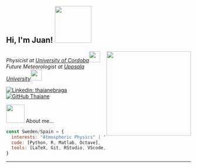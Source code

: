 <h2> Hi, I'm Juan! <img src="https://media4.giphy.com/media/v1.Y2lkPTc5MGI3NjExOXZrMzFodDl1MHI1c3c3b2UwM3Y1eWFhNHBscXVmdDNzdGk2NHY0eCZlcD12MV9pbnRlcm5hbF9naWZfYnlfaWQmY3Q9cw/KKqbChXduIHGjKpwQr/giphy.gif" width="100"></h2>
<img align='right' src="https://media4.giphy.com/media/v1.Y2lkPTc5MGI3NjExZnpvemVvdDhranVlOWU0cGx3ZzI5N2Nrbm1uMTBodGhxMHpkN2hjOCZlcD12MV9pbnRlcm5hbF9naWZfYnlfaWQmY3Q9cw/PeMwIzbeaYxi6H2vus/giphy.gif" width="230">
<p><em>Physicist at <a href="http://www.uco.es">University of Cordoba</a><img src="https://media3.giphy.com/media/v1.Y2lkPTc5MGI3NjExOWluZWhidWhwNjJ0bGpuZ2tndGo1bXprNDhucDA5YjdzamR4N2RkZSZlcD12MV9pbnRlcm5hbF9naWZfYnlfaWQmY3Q9cw/bFtVSjEcF1hQyCIoUi/giphy.gif" width="30"></br>Future Meteorologist at <a href="https://www.uu.se/">Uppsala University</a><img src="https://media2.giphy.com/media/v1.Y2lkPTc5MGI3NjExZTVpdGw4aXhybW80OXZ2cXBrdXI4ZWc5cW9qbnZhejFjNmJjN2NxZyZlcD12MV9pbnRlcm5hbF9naWZfYnlfaWQmY3Q9cw/SRra6FELNneiUUhHCn/giphy.gif" width="30"> 
</em></p>

[![Linkedin: thaianebraga](https://img.shields.io/badge/-vazquezjportillo-blue?style=flat-square&logo=Linkedin&logoColor=white&link=https://www.linkedin.com/in/vazquezjportillo/)](https://www.linkedin.com/in/vazquezjportillo/)
[![GitHub Thaiane](https://img.shields.io/github/followers/vazquezjportillo?label=follow&style=social)](https://github.com/vazquezjportillo)


<img src="https://media3.giphy.com/media/v1.Y2lkPTc5MGI3NjExdGd1aDhqNG13NzA4OW82dzN1M2JpMGVncHEyYmw0Y3I0Y2NyZG9kZCZlcD12MV9pbnRlcm5hbF9naWZfYnlfaWQmY3Q9cw/lnsTFyT6wUzItXsUV5/giphy.gif" width="50"></h2> About me...  

```javascript
const Sweden/Spain = {
  interests: "Atmospheric Physics" | "Large-Scale Atmospheric and Ocean Circulation" 
  code: [Python, R, Matlab, Octave],
  tools: [LaTeX, Git, RStudio, VScode, Photoshop, Illustrator, SolidWorks],
}
```
---

